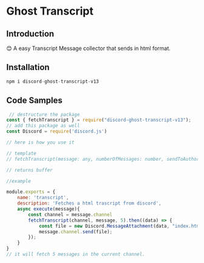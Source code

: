 # Ghost Transcript

## Introduction

😊 A easy Transcript Message collector that sends in html format. 


## Installation
``` javascript
npm i discord-ghost-transcript-v13
```

## Code Samples

``` javascript
 // destructure the package
const { fetchTranscript } = require("discord-ghost-transcript-v13");
// add this package as well
const Discord = require('discord.js')

// here is how you use it

// template
// fetchTranscript(message: any, numberOfMessages: number, sendToAuthor: boolean)

// returns buffer

//example

module.exports = {
    name: 'transcript',
    description: 'Fetches a html trascript from discord',
    async execute(message){
        const channel = message.channel
        fetchTranscript(channel, message, 5).then((data) => {
            const file = new Discord.MessageAttachment(data, "index.html");
            message.channel.send(file);
        });
    }
}
// it will fetch 5 messages in the current channel. 

